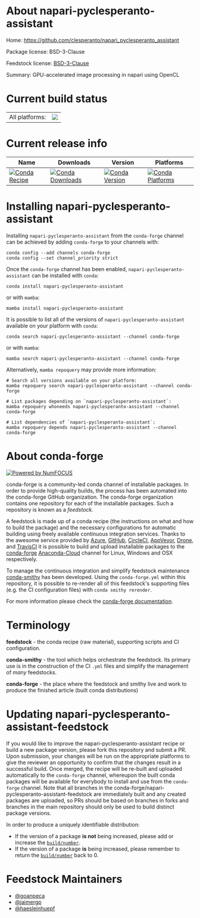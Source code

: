 About napari-pyclesperanto-assistant
====================================

Home: https://github.com/clesperanto/napari_pyclesperanto_assistant

Package license: BSD-3-Clause

Feedstock license: [BSD-3-Clause](https://github.com/conda-forge/napari-pyclesperanto-assistant-feedstock/blob/main/LICENSE.txt)

Summary: GPU-accelerated image processing in napari using OpenCL

Current build status
====================


<table><tr><td>All platforms:</td>
    <td>
      <a href="https://dev.azure.com/conda-forge/feedstock-builds/_build/latest?definitionId=15834&branchName=main">
        <img src="https://dev.azure.com/conda-forge/feedstock-builds/_apis/build/status/napari-pyclesperanto-assistant-feedstock?branchName=main">
      </a>
    </td>
  </tr>
</table>

Current release info
====================

| Name | Downloads | Version | Platforms |
| --- | --- | --- | --- |
| [![Conda Recipe](https://img.shields.io/badge/recipe-napari--pyclesperanto--assistant-green.svg)](https://anaconda.org/conda-forge/napari-pyclesperanto-assistant) | [![Conda Downloads](https://img.shields.io/conda/dn/conda-forge/napari-pyclesperanto-assistant.svg)](https://anaconda.org/conda-forge/napari-pyclesperanto-assistant) | [![Conda Version](https://img.shields.io/conda/vn/conda-forge/napari-pyclesperanto-assistant.svg)](https://anaconda.org/conda-forge/napari-pyclesperanto-assistant) | [![Conda Platforms](https://img.shields.io/conda/pn/conda-forge/napari-pyclesperanto-assistant.svg)](https://anaconda.org/conda-forge/napari-pyclesperanto-assistant) |

Installing napari-pyclesperanto-assistant
=========================================

Installing `napari-pyclesperanto-assistant` from the `conda-forge` channel can be achieved by adding `conda-forge` to your channels with:

```
conda config --add channels conda-forge
conda config --set channel_priority strict
```

Once the `conda-forge` channel has been enabled, `napari-pyclesperanto-assistant` can be installed with `conda`:

```
conda install napari-pyclesperanto-assistant
```

or with `mamba`:

```
mamba install napari-pyclesperanto-assistant
```

It is possible to list all of the versions of `napari-pyclesperanto-assistant` available on your platform with `conda`:

```
conda search napari-pyclesperanto-assistant --channel conda-forge
```

or with `mamba`:

```
mamba search napari-pyclesperanto-assistant --channel conda-forge
```

Alternatively, `mamba repoquery` may provide more information:

```
# Search all versions available on your platform:
mamba repoquery search napari-pyclesperanto-assistant --channel conda-forge

# List packages depending on `napari-pyclesperanto-assistant`:
mamba repoquery whoneeds napari-pyclesperanto-assistant --channel conda-forge

# List dependencies of `napari-pyclesperanto-assistant`:
mamba repoquery depends napari-pyclesperanto-assistant --channel conda-forge
```


About conda-forge
=================

[![Powered by
NumFOCUS](https://img.shields.io/badge/powered%20by-NumFOCUS-orange.svg?style=flat&colorA=E1523D&colorB=007D8A)](https://numfocus.org)

conda-forge is a community-led conda channel of installable packages.
In order to provide high-quality builds, the process has been automated into the
conda-forge GitHub organization. The conda-forge organization contains one repository
for each of the installable packages. Such a repository is known as a *feedstock*.

A feedstock is made up of a conda recipe (the instructions on what and how to build
the package) and the necessary configurations for automatic building using freely
available continuous integration services. Thanks to the awesome service provided by
[Azure](https://azure.microsoft.com/en-us/services/devops/), [GitHub](https://github.com/),
[CircleCI](https://circleci.com/), [AppVeyor](https://www.appveyor.com/),
[Drone](https://cloud.drone.io/welcome), and [TravisCI](https://travis-ci.com/)
it is possible to build and upload installable packages to the
[conda-forge](https://anaconda.org/conda-forge) [Anaconda-Cloud](https://anaconda.org/)
channel for Linux, Windows and OSX respectively.

To manage the continuous integration and simplify feedstock maintenance
[conda-smithy](https://github.com/conda-forge/conda-smithy) has been developed.
Using the ``conda-forge.yml`` within this repository, it is possible to re-render all of
this feedstock's supporting files (e.g. the CI configuration files) with ``conda smithy rerender``.

For more information please check the [conda-forge documentation](https://conda-forge.org/docs/).

Terminology
===========

**feedstock** - the conda recipe (raw material), supporting scripts and CI configuration.

**conda-smithy** - the tool which helps orchestrate the feedstock.
                   Its primary use is in the construction of the CI ``.yml`` files
                   and simplify the management of *many* feedstocks.

**conda-forge** - the place where the feedstock and smithy live and work to
                  produce the finished article (built conda distributions)


Updating napari-pyclesperanto-assistant-feedstock
=================================================

If you would like to improve the napari-pyclesperanto-assistant recipe or build a new
package version, please fork this repository and submit a PR. Upon submission,
your changes will be run on the appropriate platforms to give the reviewer an
opportunity to confirm that the changes result in a successful build. Once
merged, the recipe will be re-built and uploaded automatically to the
`conda-forge` channel, whereupon the built conda packages will be available for
everybody to install and use from the `conda-forge` channel.
Note that all branches in the conda-forge/napari-pyclesperanto-assistant-feedstock are
immediately built and any created packages are uploaded, so PRs should be based
on branches in forks and branches in the main repository should only be used to
build distinct package versions.

In order to produce a uniquely identifiable distribution:
 * If the version of a package **is not** being increased, please add or increase
   the [``build/number``](https://docs.conda.io/projects/conda-build/en/latest/resources/define-metadata.html#build-number-and-string).
 * If the version of a package **is** being increased, please remember to return
   the [``build/number``](https://docs.conda.io/projects/conda-build/en/latest/resources/define-metadata.html#build-number-and-string)
   back to 0.

Feedstock Maintainers
=====================

* [@goanpeca](https://github.com/goanpeca/)
* [@jaimergp](https://github.com/jaimergp/)
* [@haesleinhuepf](https://github.com/haesleinhuepf/)

